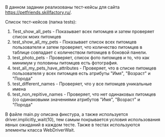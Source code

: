 В данном задании реализованы тест-кейсы для сайта https://petfriends.skillfactory.ru/.

Список тест-кейсов (папка tests):
1) Test_show_all_pets - Показывает всех питомцев и затем проверяет список моих питомцев
2) test_show_all_my_pets - Показывает список всех питомцев пользователя и затем проверяет, что количество питомцев в таблице совпадает с количеством питомцев в боковой панели.
3) test_photo_pets - Проверяет, список фото питомцев и то, что как минимум у половины питомцев есть фотография.
4) test_all_my_pets_have_attributes - Проверяет, что в списке питомцев пользователя у всех питомцев есть атрибуты "Имя", "Возраст" и "Порода"
5) test_different_names - Проверяет, что у все питомцев уникальные имена
6) test_non_repitive_names - Проверяет, что нет одинаковых питомцев (со одинаковыми значениями атрибутов "Имя", "Возраст" и "Порода"

В файле main.py описана фикстура, а также используется driver.implicitly_wait(10), тем самым покрывается условия использования явных ожиданий в каждом тесте.
Также в тестах используются элементы класса WebDriverWait.

